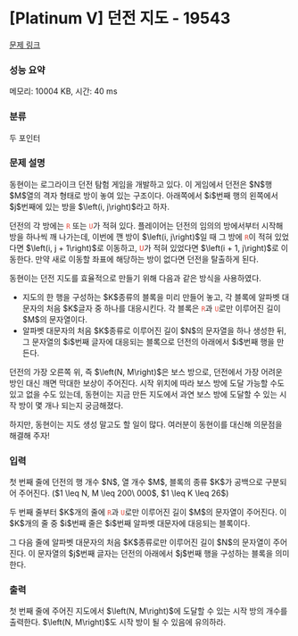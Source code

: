 # [Platinum V] 던전 지도 - 19543 

[문제 링크](https://www.acmicpc.net/problem/19543) 

### 성능 요약

메모리: 10004 KB, 시간: 40 ms

### 분류

두 포인터

### 문제 설명

<p>동현이는 로그라이크 던전 탐험 게임을 개발하고 있다. 이 게임에서 던전은 $N$행 $M$열의 격자 형태로 방이 놓여 있는 구조이다. 아래쪽에서 $i$번째 행의 왼쪽에서 $j$번째에 있는 방을 $\left(i, j\right)$라고 하자.</p>

<p>던전의 각 방에는 <code><span style="color:#e74c3c;">R</span></code> 또는 <span style="color:#e74c3c;"><code>U</code></span>가 적혀 있다. 플레이어는 던전의 임의의 방에서부터 시작해 방을 하나씩 깨 나가는데, 이번에 깬 방이 $\left(i, j\right)$일 때 그 방에 <span style="color:#e74c3c;"><code>R</code></span>이 적혀 있었다면 $\left(i, j + 1\right)$로 이동하고, <tt><span style="color:#e74c3c;">U</span></tt>가 적혀 있었다면 $\left(i + 1, j\right)$로 이동한다. 만약 새로 이동할 좌표에 해당하는 방이 없다면 던전을 탈출하게 된다.</p>

<p>동현이는 던전 지도를 효율적으로 만들기 위해 다음과 같은 방식을 사용하였다.</p>

<ul>
	<li>지도의 한 행을 구성하는 $K$종류의 블록을 미리 만들어 놓고, 각 블록에 알파벳 대문자의 처음 $K$글자 중 하나를 대응시킨다. 각 블록은 <code><span style="color:#e74c3c;">R</span></code>과 <span style="color:#e74c3c;"><code>U</code></span>로만 이루어진 길이 $M$의 문자열이다.</li>
	<li>알파벳 대문자의 처음 $K$종류로 이루어진 길이 $N$의 문자열을 하나 생성한 뒤, 그 문자열의 $i$번째 글자에 대응되는 블록으로 던전의 아래에서 $i$번째 행을 만든다.</li>
</ul>

<p>던전의 가장 오른쪽 위, 즉 $\left(N, M\right)$은 보스 방으로, 던전에서 가장 어려운 방인 대신 깨면 막대한 보상이 주어진다. 시작 위치에 따라 보스 방에 도달 가능할 수도 있고 없을 수도 있는데, 동현이는 지금 만든 지도에서 과연 보스 방에 도달할 수 있는 시작 방이 몇 개나 되는지 궁금해졌다.</p>

<p>하지만, 동현이는 지도 생성 말고도 할 일이 많다. 여러분이 동현이를 대신해 의문점을 해결해 주자!</p>

### 입력 

 <p>첫 번째 줄에 던전의 행 개수 $N$, 열 개수 $M$, 블록의 종류 $K$가 공백으로 구분되어 주어진다. ($1 \leq N, M \leq 200\ 000$, $1 \leq K \leq 26$)</p>

<p>두 번째 줄부터 $K$개의 줄에 <span style="color:#e74c3c;"><code>R</code></span>과 <code><span style="color:#e74c3c;">U</span></code>로만 이루어진 길이 $M$의 문자열이 주어진다. 이 $K$개의 줄 중 $i$번째 줄은 $i$번째 알파벳 대문자에 대응되는 블록이다.</p>

<p>그 다음 줄에 알파벳 대문자의 처음 $K$종류로만 이루어진 길이 $N$의 문자열이 주어진다. 이 문자열의 $j$번째 글자는 던전의 아래에서 $j$번째 행을 구성하는 블록을 의미한다.</p>

### 출력 

 <p>첫 번째 줄에 주어진 지도에서 $\left(N, M\right)$에 도달할 수 있는 시작 방의 개수를 출력한다. $\left(N, M\right)$도 시작 방이 될 수 있음에 유의하라.</p>

